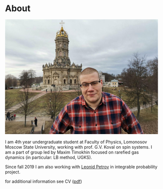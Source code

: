 # About 
![](photo2020.jpg?raw=true)

I am 4th year undergraduate student at Faculty of Physics, Lomonosov Moscow State University, working with prof. G.V. Koval on spin systems. 
I am a part of group led by Maxim Timokhin focused on rarefied gas dynamics (in particular: LB method, UGKS).

Since fall 2019 I am also working with [Leonid Petrov](https://lpetrov.cc/) in integrable probability project.

for additional information see CV (<a href='tikhonov_cv.pdf'>pdf</a>)

